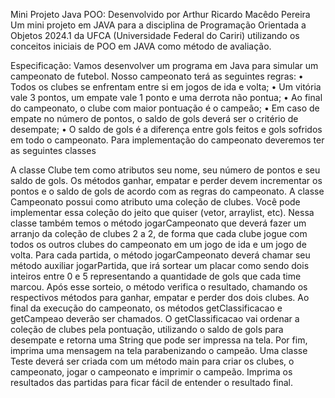 Mini Projeto Java POO:
Desenvolvido por Arthur Ricardo Macêdo Pereira
Um mini projeto em JAVA para a disciplina de Programação Orientada a Objetos 2024.1 da UFCA (Universidade Federal do Cariri) utilizando os conceitos iniciais de POO em JAVA como método de avaliação. 

Especificação:
Vamos desenvolver um programa em Java para simular um campeonato de futebol. Nosso campeonato terá as seguintes regras:
•	Todos os clubes se enfrentam entre si em jogos de ida e volta;
•	Um vitória vale 3 pontos, um empate vale 1 ponto e uma derrota não pontua;
•	Ao final do campeonato, o clube com maior pontuação é o campeão;
•	Em caso de empate no número de pontos, o saldo de gols deverá ser o critério de desempate;
•	O saldo de gols é a diferença entre gols feitos e gols sofridos em todo o campeonato.
Para implementação do campeonato deveremos ter as seguintes classes

A classe Clube tem como atributos seu nome, seu número de pontos e seu saldo de gols. Os métodos ganhar, empatar e perder devem incrementar os pontos e o saldo de gols de acordo com as regras do campeonato.
A classe Campeonato possui como atributo uma coleção de clubes. Você pode implementar essa coleção do jeito que quiser (vetor, arraylist, etc). Nessa classe também temos o método jogarCampeonato que deverá fazer um arranjo da coleção de clubes 2 a 2, de forma que cada clube jogue com todos os outros clubes do campeonato em um jogo de ida e um jogo de volta. Para cada partida, o método jogarCampeonato deverá chamar seu método auxiliar jogarPartida, que irá sortear um placar como sendo dois inteiros entre 0 e 5 representando a quantidade de gols que cada time marcou. Após esse sorteio, o método verifica o resultado, chamando os respectivos métodos para ganhar, empatar e perder dos dois clubes. Ao final da execução do campeonato, os métodos getClassificacao e getCampeao deverão ser chamados. O getClassificacao vai ordenar a coleção de clubes pela pontuação, utilizando o saldo de gols para desempate e retorna uma String que pode ser impressa na tela. Por fim, imprima uma mensagem na tela parabenizando o campeão. 
Uma classe Teste deverá ser criada com um método main para criar os clubes, o campeonato, jogar o campeonato e imprimir o campeão. Imprima os resultados das partidas para ficar fácil de entender o resultado final.

